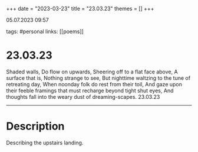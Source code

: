 +++
date = "2023-03-23"
title = "23.03.23"
themes = []
+++

05.07.2023 09:57

tags: #personal
links: [[poems]]

# 23.03.23
Shaded walls,
Do flow on upwards,
Sheering off to a flat face above,
A surface that is,
Nothing strange to see,
But nighttime waltzing to the tune of retreating day,
When noonday folk do rest from their toil,
And gaze upon their feeble framings that must recharge beyond tight shut eyes,
And thoughts fall into the weary dust of dreaming-scapes.
23.03.23

---
# Description
Describing the upstairs landing.